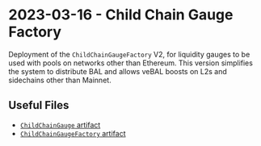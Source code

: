 # 2023-03-16 - Child Chain Gauge Factory

Deployment of the `ChildChainGaugeFactory` V2, for liquidity gauges to be used with pools on networks other than Ethereum.
This version simplifies the system to distribute BAL and allows veBAL boosts on L2s and sidechains other than Mainnet.

## Useful Files

- [`ChildChainGauge` artifact](./artifact/ChildChainGauge.json)
- [`ChildChainGaugeFactory` artifact](./artifact/ChildChainGaugeFactory.json)
